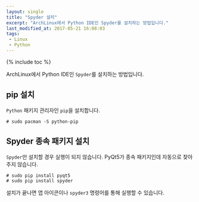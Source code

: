 ```yaml
---
layout: single
title: "Spyder 설치"
excerpt: "ArchLinux에서 Python IDE인 Spyder를 설치하는 방법입니다."
last_modified_at: 2017-05-21 16:08:03
tags:
 - Linux
 - Python
---
```


{% include toc %}

ArchLinux에서 Python IDE인 `Spyder`를 설치하는 방법입니다.

## pip 설치

`Python` 패키지 관리자인 `pip`을 설치합니다.

```
# sudo pacman -S python-pip
```

## Spyder 종속 패키지 설치

`Spyder`만 설치할 경우 실행이 되지 않습니다. PyQt5가 종속 패키지인데 자동으로 찾아주지 않습니다.

```
# sudo pip install pyqt5
# sudo pip install spyder
```

설치가 끝나면 앱 아이콘이나 `spyder3` 명령어를 통해 실행할 수 있습니다.